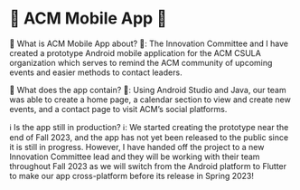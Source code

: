 # 📱 ACM Mobile App 📱
🔔 What is ACM Mobile App about? 🔔: The Innovation Committee and I have created a prototype Android mobile application for the ACM CSULA organization which serves to remind the ACM community of upcoming events and easier methods to contact leaders.

📅 What does the app contain? 📅: Using Android Studio and Java, our team was able to create a home page, a calendar section to view and create new events, and a contact page to visit ACM’s social platforms.

ℹ️ Is the app still in production? ℹ️: We started creating the prototype near the end of Fall 2023, and the app has not yet been released to the public since it is still in progress. However, I have handed off the project to a new Innovation Committee lead and they will be working with their team throughout Fall 2023 as we will switch from the Android platform to Flutter to make our app cross-platform before its release in Spring 2023!

